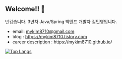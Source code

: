 ## Welcome!! 👋

반갑습니다. 3년차 Java/Spring 백엔드 개발자 김민영입니다.

- email: <mykim8710@gmail.com>
- blog : <https://mykim8710.tistory.com>
- career description : <https://mykim8710.github.io/>

<!--
**mykim8710/mykim8710** is a ✨ _special_ ✨ repository because its `README.md` (this file) appears on your GitHub profile.

Here are some ideas to get you started:

- 🔭 I’m currently working on ...
- 🌱 I’m currently learning ...
- 👯 I’m looking to collaborate on ...
- 🤔 I’m looking for help with ...
- 💬 Ask me about ...
- 📫 How to reach me: ...
- 😄 Pronouns: ...
- ⚡ Fun fact: ...
-->

[![Top Langs](https://github-readme-stats.vercel.app/api/top-langs/?username=mykim8710&layout=compact)](https://github.com/anuraghazra/github-readme-stats)

